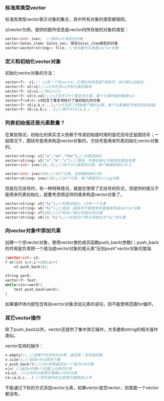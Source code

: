 ### 标准库类型vector

标准库类型vector表示对象的集合，其中所有对象的类型都相同。

以vector为例，提供的额外信息是vector内所存放的对象的类型：

```c++
vector<int> ivec;  //保存int类型的对象
vector<Sales_item> Sales_vec; 保存Sales_item类型的对象
vector<vector<string>> file; //该向量的元素是vector对象
```

### 定义和初始化vector对象

初始化vector对象的方法：

```c++
vector<T>  v1;// v1是一个空vector,它潜在的类型是T类型的，执行默认初始化
vector<T> v2(v1);//v2中包含v1所有元素的副本
vector<T> v2=v1;//同v2(v1)
vector<T> v3(n,val);//v3包含了n个重复的元素，每个元素的值的都是val
vector<T>v4(n);v4包含了重复地执行了值初始化的对象
vector<T> v5{a,b,c...};//v5包含了初始值个数的元素，每个元素被赋予相应的初始值。
vector<T> v5={a,b,c...};//等价于v5{a,b,c...}
```

### 列表初始值还是元素数量？

在某些情况，初始化的真实含义依赖于传递初始值时用的是花括号还是圆括号；一般情况下，圆括号是用来构造vector对象的，方括号是用来列表初始化vector对象的。

```c++
vector<string> v1{"a","an","the"};//列表初始化
vector<string> v2("a","b","c");//错误，列表初始化不能放在圆括号里
vector<int> ivec(10,-1);//10个int类型的元素，每个都被初始化为-1

vector<int> ivec(10);//10个元素，全部都初始化为0
vector<string> svec(10);//10个元素，每个都是空string对象

```

但是在花括号时，有一种特殊情况，就是在使用了花括号的形式，但提供的值又不能用来列表初始化，就要考虑用这样的值来构造vector对象了。

```c++
vector<string> v5{"hi"};//列表初始化，v5有一个元素
vector<string> v6("hi");//错误，圆括号不能使用字面值来构造vector对象
vector<string> v7{10};//v7有10个默认初始化的元素
vector<string> v8{10,"hi"};//v8有10个默认初始化为"hi"的元素
```

### 向vector对象中添加元素

创建一个空vector对象，使用vector类的成员函数push_back(参数)；push_back的作用是负责把一个值当成vector对象的尾元素“压到push”vector对象的尾端

```c++
2vector<int> v2;
f or(int i=0;i!=100;i++)
	v2.push_back(i);
	
string word;
vector<T> text;
while(cin>>word){
	text.push_back(word);
}
```

如果循环体内部包含有向vector对象添加元素的语句，则不能使用范围for循环。

### 其它vector操作

除了push_back以外，vector还提供了集中其它操作，大多数和string的相关操作类似。

vector支持的操作：

```c++
v.empty(); //如果不包含任何元素，返回真；否则返回假
v.size();//返回v中元素的个数
v.push_back(t);//向v的尾端添加一个值为t的元素
v[n] //返回v中第n个位置上元素的引用
v1=v2; //v2中的元素拷贝替换v1中的元素
v1={a,b,c...} //将列表中的元素拷贝替换到v1中
```

不能通过下标的方式添加vector元素，如果vector是空vector，则里面一个vector都没有。